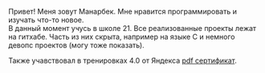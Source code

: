 Привет! Меня зовут Манарбек. Мне нравится программировать и изучать что-то новое.  
В данный момент учусь в школе 21. Все реализованные проекты лежат на гитхабе. Часть из них скрыта, например на языке С и немного девопс проектов (могу тоже показать).  

Также учавствовал в тренировках 4.0 от Яндекса [pdf сертификат](cert.pdf).